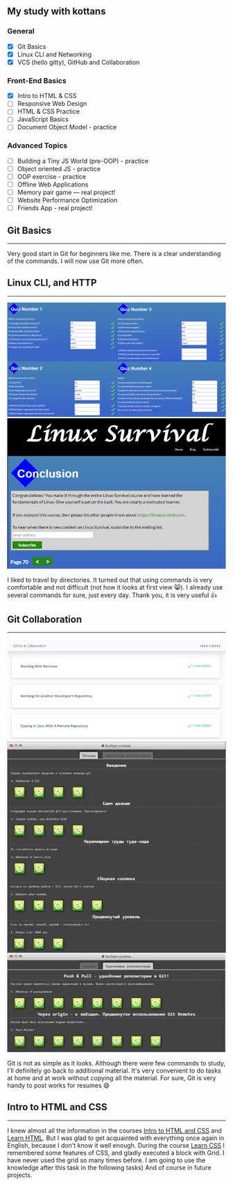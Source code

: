 ## My study with kottans

### General

- [x] Git Basics
- [x] Linux CLI and Networking
- [x] VCS (hello gitty), GitHub and Collaboration

###  Front-End Basics

- [x] Intro to HTML & CSS
- [ ] Responsive Web Design
- [ ] HTML & CSS Practice
- [ ] JavaScript Basics
- [ ] Document Object Model - practice

### Advanced Topics

- [ ] Building a Tiny JS World (pre-OOP) - practice
- [ ] Object oriented JS - practice
- [ ] OOP exercise - practice
- [ ] Offline Web Applications
- [ ] Memory pair game — real project!
- [ ] Website Performance Optimization
- [ ] Friends App - real project!

## Git Basics
--------------------------
Very good start in Git for beginners like me. There is a clear understanding of the commands. I will now use Git more often.

## Linux CLI, and HTTP
------------
![quiz](https://github.com/Yuliia-Urikh/kottans-frontend/blob/master/task_linux_cli/all%20quis.jpg)
![all](https://github.com/Yuliia-Urikh/kottans-frontend/blob/master/task_linux_cli/end%20LinuxSurvival%20.PNG)

I liked to travel by directories. It turned out that using commands is very comfortable and not difficult (not how it looks at first view :smile_cat:). I already use several commands for sure, just every day. Thank you, it is very useful :+1:

## Git Collaboration
---------
![](https://github.com/Yuliia-Urikh/kottans-frontend/blob/master/task_git_collaboration/GitHub%20%26%20Collaboration.PNG)
![](https://github.com/Yuliia-Urikh/kottans-frontend/blob/master/task_git_collaboration/learngitbranching.jpg)

Git is not as simple as it looks. Although there were few commands to study, I'll definitely go back to additional material. It's very convenient to do tasks at home and at work without copying all the material. For sure, Git is very handy to post works for resumes :smile:

## Intro to HTML and CSS
-------------
I knew almost all the information in the courses [Intro to HTML and CSS](https://github.com/Yuliia-Urikh/kottans-frontend/blob/master/task_html_css_intro/introHTMLandCSS.PNG) and [Learn HTML](https://github.com/Yuliia-Urikh/kottans-frontend/blob/master/task_html_css_intro/learnHTML.PNG). But I was glad to get acquainted with everything once again in English, because I don't know it well enough.
During the course [Learn CSS](https://github.com/Yuliia-Urikh/kottans-frontend/blob/master/task_html_css_intro/learnCSS.PNG) I remembered some features of CSS, and gladly executed a block with Grid. I have never used the grid so many times before. 
I am going to use the knowledge after this task in the following tasks) And of course in future projects. 
